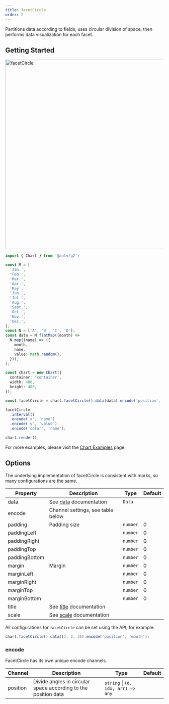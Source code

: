 ```yaml
---
title: facetCircle
order: 2
---
```


Partitions data according to fields, uses circular division of space, then performs data visualization for each facet.

## Getting Started

<img alt="facetCircle" src="https://mdn.alipayobjects.com/mdn/huamei_qa8qxu/afts/img/A*Tsx5RJVrVtsAAAAAAAAAAAAADmJ7AQ" width="600" />

```ts
import { Chart } from '@antv/g2';

const M = [
  'Jan.',
  'Feb.',
  'Mar.',
  'Apr.',
  'May',
  'Jun.',
  'Jul.',
  'Aug.',
  'Sept.',
  'Oct.',
  'Nov.',
  'Dec.',
];
const N = ['A', 'B', 'C', 'D'];
const data = M.flatMap((month) =>
  N.map((name) => ({
    month,
    name,
    value: Math.random(),
  })),
);

const chart = new Chart({
  container: 'container',
  width: 480,
  height: 480,
});

const facetCircle = chart.facetCircle().data(data).encode('position', 'month');

facetCircle
  .interval()
  .encode('x', 'name')
  .encode('y', 'value')
  .encode('color', 'name');

chart.render();
```

For more examples, please visit the [Chart Examples](/examples) page.

## Options

The underlying implementation of facetCircle is consistent with marks, so many configurations are the same.

| Property      | Description                                       | Type     | Default |
| ------------- | ------------------------------------------------- | -------- | ------- |
| data          | See [data](/manual/core/data/overview) documentation | `Data`   |         |
| encode        | Channel settings, see table below                |          |         |
| padding       | Padding size                                      | `number` | 0       |
| paddingLeft   |                                                   | `number` | 0       |
| paddingRight  |                                                   | `number` | 0       |
| paddingTop    |                                                   | `number` | 0       |
| paddingBottom |                                                   | `number` | 0       |
| margin        | Margin                                            | `number` | 0       |
| marginLeft    |                                                   | `number` | 0       |
| marginRight   |                                                   | `number` | 0       |
| marginTop     |                                                   | `number` | 0       |
| marginBottom  |                                                   | `number` | 0       |
| title         | See [title](/manual/component/title) documentation |          |         |
| scale         | See [scale](/manual/core/scale/overview) documentation |          |         |

All configurations for `facetCircle` can be set using the API, for example:

```ts
chart.facetCircle().data([1, 2, 3]).encode('position', 'month');
```

### encode

FacetCircle has its own unique encode channels.

| Channel  | Description                                                       | Type                               | Default |
| -------- | ----------------------------------------------------------------- | ---------------------------------- | ------- |
| position | Divide angles in circular space according to the position data   | `string` \| `(d, idx, arr) => any` |         |
